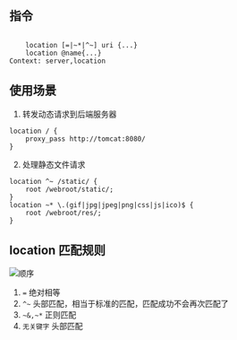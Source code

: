 ## 指令
```

    location [=|~*|^~] uri {...}
    location @name{...}
Context: server,location
```
## 使用场景
1. 转发动态请求到后端服务器
```
location / {
    proxy_pass http://tomcat:8080/
}
```
2. 处理静态文件请求
```
location ^~ /static/ {
    root /webroot/static/;
}
location ~* \.(gif|jpg|jpeg|png|css|js|ico)$ {
    root /webroot/res/;
}
```

## location 匹配规则
![顺序](https://img.alicdn.com/imgextra/i2/O1CN01fCwZxB1hiwWqq69IV_!!6000000004312-0-tps-2400-1080.jpg)

1. `=`    绝对相等
2. `^~`   头部匹配，相当于标准的匹配，匹配成功不会再次匹配了
3. `~&,~*` 正则匹配
4. `无关键字`  头部匹配
